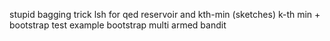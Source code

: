 stupid bagging trick
lsh for qed
reservoir and kth-min (sketches)
k-th min + bootstrap test example
bootstrap multi armed bandit
